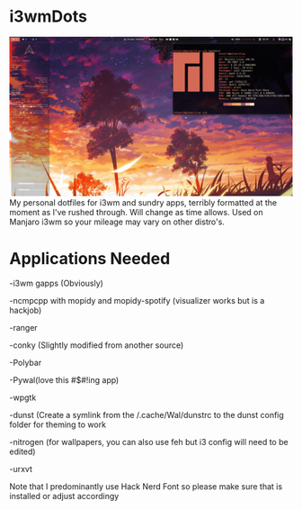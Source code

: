 # i3wmDots
![Screenshot](screenshot/screenshot.png)
My personal dotfiles for i3wm and sundry apps, terribly formatted at the moment as I've rushed through. Will change as time allows. Used on Manjaro i3wm so your mileage may vary on other distro's.


# Applications Needed
-i3wm gapps (Obviously)

-ncmpcpp with mopidy and mopidy-spotify (visualizer works but is a hackjob)


-ranger


-conky (Slightly modified from another source)


-Polybar


-Pywal(love this #$#!ing app)


-wpgtk

-dunst (Create a symlink from the /.cache/Wal/dunstrc to the dunst config folder for theming to work


-nitrogen (for wallpapers, you can also use feh but i3 config will need to be edited)


-urxvt




Note that I predominantly use Hack Nerd Font so please make sure that is installed or
adjust accordingy

